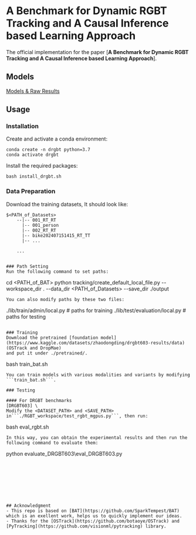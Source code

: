 # A Benchmark for Dynamic RGBT Tracking and A Causal Inference based Learning Approach
The official implementation for the paper [**A Benchmark for Dynamic RGBT Tracking and A Causal Inference based Learning Approach**].



## Models

[Models & Raw Results](https://www.kaggle.com/datasets/zhaodongding/drgbt603-results/data)



## Usage
### Installation
Create and activate a conda environment:
```
conda create -n drgbt python=3.7
conda activate drgbt
```
Install the required packages:
```
bash install_drgbt.sh
```

### Data Preparation
Download the training datasets, It should look like:
```
$<PATH_of_Datasets>
    --|-- 001_RT_RT
      |-- 001_person
      |-- 002_RT_RT
      |-- bike202407151415_RT_TT
      |-- ...
```
        ...

```

### Path Setting
Run the following command to set paths:
```
cd <PATH_of_BAT>
python tracking/create_default_local_file.py --workspace_dir . --data_dir <PATH_of_Datasets> --save_dir ./output
```
You can also modify paths by these two files:
```
./lib/train/admin/local.py  # paths for training
./lib/test/evaluation/local.py  # paths for testing
```

### Training
Dowmload the pretrained [foundation model](https://www.kaggle.com/datasets/zhaodongding/drgbt603-results/data) (OSTrack and DropMae)
and put it under ./pretrained/.
```
bash train_bat.sh
```
You can train models with various modalities and variants by modifying ```train_bat.sh```.

### Testing

#### For DRGBT benchmarks
[DRGBT603] \
Modify the <DATASET_PATH> and <SAVE_PATH> in```./RGBT_workspace/test_rgbt_mgpus.py```, then run:
```
bash eval_rgbt.sh
```
In this way, you can obtain the experimental results and then run the following command to evaluate them:
```
python evaluate_DRGBT603\eval_DRGBT603.py
```








## Acknowledgment
- This repo is based on [BAT](https://github.com/SparkTempest/BAT) which is an exellent work, helps us to quickly implement our ideas.
- Thanks for the [OSTrack](https://github.com/botaoye/OSTrack) and [PyTracking](https://github.com/visionml/pytracking) library.

